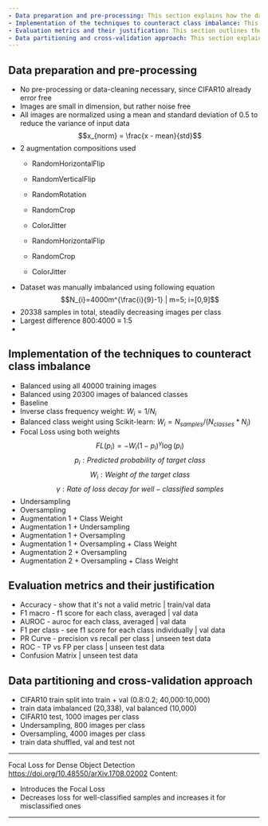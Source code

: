 ```yaml
---
- Data preparation and pre-processing: This section explains how the data is prepared and pre-processed, including any necessary data cleaning, normalization, and augmentation techniques.
- Implementation of the techniques to counteract class imbalance: This section describes the techniques used to counteract class imbalance in the CIFAR10 dataset, including over-sampling, under-sampling, and cost-sensitive learning.
- Evaluation metrics and their justification: This section outlines the evaluation metrics used to assess the performance of each technique, and explains the rationale for choosing these metrics.
- Data partitioning and cross-validation approach: This section explains how the data is split into training and testing sets, and the cross-validation approach used to ensure the robustness of the results.
---
```


## Data preparation and pre-processing
- No pre-processing or data-cleaning necessary, since CIFAR10 already error free
- Images are small in dimension, but rather noise free
- All images are normalized using a mean and standard deviation of 0.5 to reduce the variance of input data
$$x_{norm} = \frac{x - mean}{std}$$
- 2 augmentation compositions used
	- RandomHorizontalFlip
	- RandomVerticalFlip
	- RandomRotation
	- RandomCrop
	- ColorJitter

	- RandomHorizontalFlip
	- RandomCrop
	- ColorJitter
- Dataset was manually imbalanced using following equation
$$N_{i}=4000m^{\frac{i}{9}-1} | m=5; i=[0,9]$$
- 20338 samples in total, steadily decreasing images per class
- Largest difference 800:4000 $\equiv$ 1:5
- 

## Implementation of the techniques to counteract class imbalance
- Balanced using all 40000 training images
- Balanced using 20300 images of balanced classes
- Baseline 
- Inverse class frequency weight: $W_{i}=1/N_{i}$
- Balanced class weight using Scikit-learn: $W_{i}=N_{samples}/(N_{classes}*N_{i})$
- Focal Loss using both weights
$$FL(p_i) = -W_i (1 - p_i)^\gamma \log(p_i)$$
$$p_i: Predicted\ probability\ of\ target\ class$$
$$W_i: Weight\ of\ the\ target\ class$$
$$\gamma:Rate\ of\ loss\ decay\ for\ well-classified\ samples$$
- Undersampling
- Oversampling
- Augmentation 1 + Class Weight
- Augmentation 1 + Undersampling
- Augmentation 1 + Oversampling
- Augmentation 1 + Oversampling + Class Weight
- Augmentation 2 + Oversampling
- Augmentation 2 + Oversampling + Class Weight

## Evaluation metrics and their justification
- Accuracy - show that it's not a valid metric | train/val data
- F1 macro - f1 score for each class, averaged | val data
- AUROC - auroc for each class, averaged | val data
- F1 per class - see f1 score for each class individually | val data
- PR Curve - precision vs recall per class | unseen test data
- ROC - TP vs FP per class | unseen test data
- Confusion Matrix | unseen test data

## Data partitioning and cross-validation approach
- CIFAR10 train split into train + val (0.8:0.2; 40,000:10,000)
- train data imbalanced (20,338), val balanced (10,000)
- CIFAR10 test, 1000 images per class
- Undersampling, 800 images per class
- Oversampling, 4000 images per class
- train data shuffled, val and test not


---
Focal Loss for Dense Object Detection
https://doi.org/10.48550/arXiv.1708.02002
Content:
- Introduces the Focal Loss
- Decreases loss for well-classified samples and increases it for misclassified ones
---